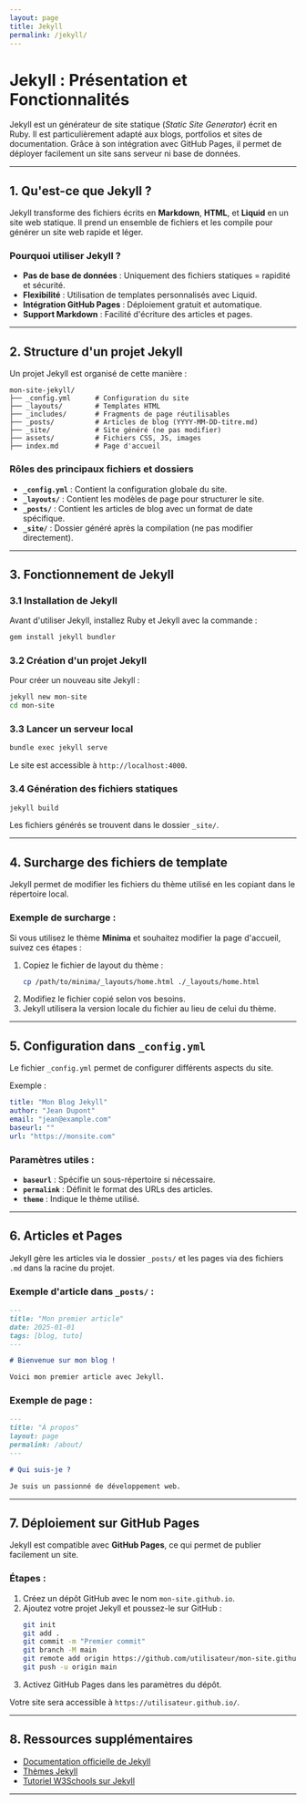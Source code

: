 ```yaml
---
layout: page
title: Jekyll
permalink: /jekyll/
---
```


# Jekyll : Présentation et Fonctionnalités

Jekyll est un générateur de site statique (_Static Site Generator_) écrit en Ruby. Il est particulièrement adapté aux blogs, portfolios et sites de documentation. Grâce à son intégration avec GitHub Pages, il permet de déployer facilement un site sans serveur ni base de données.

---

## 1. Qu'est-ce que Jekyll ?

Jekyll transforme des fichiers écrits en **Markdown**, **HTML**, et **Liquid** en un site web statique. Il prend un ensemble de fichiers et les compile pour générer un site web rapide et léger.

### Pourquoi utiliser Jekyll ?

- **Pas de base de données** : Uniquement des fichiers statiques = rapidité et sécurité.
- **Flexibilité** : Utilisation de templates personnalisés avec Liquid.
- **Intégration GitHub Pages** : Déploiement gratuit et automatique.
- **Support Markdown** : Facilité d'écriture des articles et pages.

---

## 2. Structure d'un projet Jekyll

Un projet Jekyll est organisé de cette manière :

```
mon-site-jekyll/
├── _config.yml      # Configuration du site
├── _layouts/        # Templates HTML
├── _includes/       # Fragments de page réutilisables
├── _posts/          # Articles de blog (YYYY-MM-DD-titre.md)
├── _site/           # Site généré (ne pas modifier)
├── assets/          # Fichiers CSS, JS, images
├── index.md         # Page d'accueil
```

### Rôles des principaux fichiers et dossiers

- **`_config.yml`** : Contient la configuration globale du site.
- **`_layouts/`** : Contient les modèles de page pour structurer le site.
- **`_posts/`** : Contient les articles de blog avec un format de date spécifique.
- **`_site/`** : Dossier généré après la compilation (ne pas modifier directement).

---

## 3. Fonctionnement de Jekyll

### 3.1 Installation de Jekyll

Avant d'utiliser Jekyll, installez Ruby et Jekyll avec la commande :

```bash
gem install jekyll bundler
```

### 3.2 Création d'un projet Jekyll

Pour créer un nouveau site Jekyll :

```bash
jekyll new mon-site
cd mon-site
```

### 3.3 Lancer un serveur local

```bash
bundle exec jekyll serve
```

Le site est accessible à `http://localhost:4000`.

### 3.4 Génération des fichiers statiques

```bash
jekyll build
```

Les fichiers générés se trouvent dans le dossier `_site/`.

---

## 4. Surcharge des fichiers de template

Jekyll permet de modifier les fichiers du thème utilisé en les copiant dans le répertoire local.

### Exemple de surcharge :

Si vous utilisez le thème **Minima** et souhaitez modifier la page d'accueil, suivez ces étapes :

1. Copiez le fichier de layout du thème :
   ```bash
   cp /path/to/minima/_layouts/home.html ./_layouts/home.html
   ```
2. Modifiez le fichier copié selon vos besoins.
3. Jekyll utilisera la version locale du fichier au lieu de celui du thème.

---

## 5. Configuration dans `_config.yml`

Le fichier `_config.yml` permet de configurer différents aspects du site.

Exemple :

```yaml
title: "Mon Blog Jekyll"
author: "Jean Dupont"
email: "jean@example.com"
baseurl: ""
url: "https://monsite.com"
```

### Paramètres utiles :

- **`baseurl`** : Spécifie un sous-répertoire si nécessaire.
- **`permalink`** : Définit le format des URLs des articles.
- **`theme`** : Indique le thème utilisé.

---

## 6. Articles et Pages

Jekyll gère les articles via le dossier `_posts/` et les pages via des fichiers `.md` dans la racine du projet.

### Exemple d'article dans `_posts/` :

```markdown
---
title: "Mon premier article"
date: 2025-01-01
tags: [blog, tuto]
---

# Bienvenue sur mon blog !

Voici mon premier article avec Jekyll.
```

### Exemple de page :

```markdown
---
title: "À propos"
layout: page
permalink: /about/
---

# Qui suis-je ?

Je suis un passionné de développement web.
```

---

## 7. Déploiement sur GitHub Pages

Jekyll est compatible avec **GitHub Pages**, ce qui permet de publier facilement un site.

### Étapes :

1. Créez un dépôt GitHub avec le nom `mon-site.github.io`.
2. Ajoutez votre projet Jekyll et poussez-le sur GitHub :
   ```bash
   git init
   git add .
   git commit -m "Premier commit"
   git branch -M main
   git remote add origin https://github.com/utilisateur/mon-site.github.io.git
   git push -u origin main
   ```
3. Activez GitHub Pages dans les paramètres du dépôt.

Votre site sera accessible à `https://utilisateur.github.io/`.

---

## 8. Ressources supplémentaires

- [Documentation officielle de Jekyll](https://jekyllrb.com/docs/)
- [Thèmes Jekyll](https://github.com/topics/jekyll-theme)
- [Tutoriel W3Schools sur Jekyll](https://www.w3schools.com/whatis/whatis_jekyll.asp)

---
